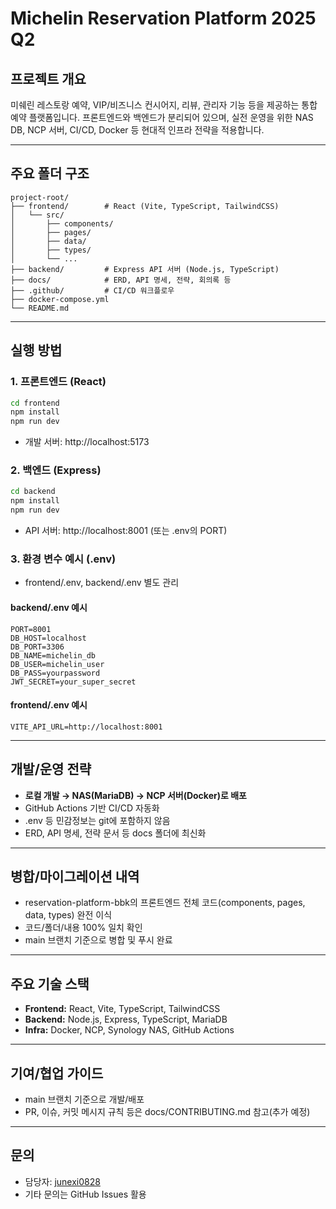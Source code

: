 # Michelin Reservation Platform 2025 Q2

## 프로젝트 개요

미쉐린 레스토랑 예약, VIP/비즈니스 컨시어지, 리뷰, 관리자 기능 등을 제공하는 통합 예약 플랫폼입니다. 프론트엔드와 백엔드가 분리되어 있으며, 실전 운영을 위한 NAS DB, NCP 서버, CI/CD, Docker 등 현대적 인프라 전략을 적용합니다.

---

## 주요 폴더 구조

```
project-root/
├── frontend/        # React (Vite, TypeScript, TailwindCSS)
│   └── src/
│       ├── components/
│       ├── pages/
│       ├── data/
│       ├── types/
│       └── ...
├── backend/         # Express API 서버 (Node.js, TypeScript)
├── docs/            # ERD, API 명세, 전략, 회의록 등
├── .github/         # CI/CD 워크플로우
├── docker-compose.yml
└── README.md
```

---

## 실행 방법

### 1. 프론트엔드 (React)
```bash
cd frontend
npm install
npm run dev
```
- 개발 서버: http://localhost:5173

### 2. 백엔드 (Express)
```bash
cd backend
npm install
npm run dev
```
- API 서버: http://localhost:8001 (또는 .env의 PORT)

### 3. 환경 변수 예시 (.env)
- frontend/.env, backend/.env 별도 관리

#### backend/.env 예시
```
PORT=8001
DB_HOST=localhost
DB_PORT=3306
DB_NAME=michelin_db
DB_USER=michelin_user
DB_PASS=yourpassword
JWT_SECRET=your_super_secret
```

#### frontend/.env 예시
```
VITE_API_URL=http://localhost:8001
```

---

## 개발/운영 전략
- **로컬 개발 → NAS(MariaDB) → NCP 서버(Docker)로 배포**
- GitHub Actions 기반 CI/CD 자동화
- .env 등 민감정보는 git에 포함하지 않음
- ERD, API 명세, 전략 문서 등 docs 폴더에 최신화

---

## 병합/마이그레이션 내역
- reservation-platform-bbk의 프론트엔드 전체 코드(components, pages, data, types) 완전 이식
- 코드/폴더/내용 100% 일치 확인
- main 브랜치 기준으로 병합 및 푸시 완료

---

## 주요 기술 스택
- **Frontend:** React, Vite, TypeScript, TailwindCSS
- **Backend:** Node.js, Express, TypeScript, MariaDB
- **Infra:** Docker, NCP, Synology NAS, GitHub Actions

---

## 기여/협업 가이드
- main 브랜치 기준으로 개발/배포
- PR, 이슈, 커밋 메시지 규칙 등은 docs/CONTRIBUTING.md 참고(추가 예정)

---

## 문의
- 담당자: [junexi0828](mailto:junexi0828@gmail.com)
- 기타 문의는 GitHub Issues 활용 